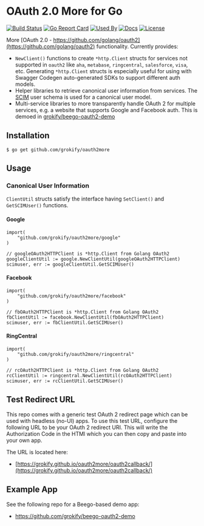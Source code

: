 # OAuth 2.0 More for Go

[![Build Status][build-status-svg]][build-status-url]
[![Go Report Card][goreport-svg]][goreport-url]
[![Used By][used-by-svg]][used-by-url]
[![Docs][docs-godoc-svg]][docs-godoc-url]
[![License][license-svg]][license-url]

More [OAuth 2.0 - https://github.com/golang/oauth2](https://github.com/golang/oauth2) functionality. Currently provides:

* `NewClient()` functions to create `*http.Client` structs for services not supported in `oauth2` like `aha`, `metabase`, `ringcentral`, `salesforce`, `visa`, etc. Generating `*http.Client` structs is especially useful for using with Swagger Codegen auto-generated SDKs to support different auth models.
* Helper libraries to retrieve canonical user information from services. The [SCIM](http://www.simplecloud.info/) user schema is used for a canonical user model.
* Multi-service libraries to more transparently handle OAuth 2 for multiple services, e.g. a website that supports Google and Facebook auth. This is demoed in [grokify/beego-oauth2-demo](https://github.com/grokify/beego-oauth2-demo)

## Installation

```
$ go get github.com/grokify/oauth2more
```

## Usage

### Canonical User Information

`ClientUtil` structs satisfy the interface having `SetClient()` and `GetSCIMUser()` functions.

#### Google

```golang
import(
	"github.com/grokify/oauth2more/google"
)

// googleOAuth2HTTPClient is *http.Client from Golang OAuth2
googleClientUtil := google.NewClientUtil(googleOAuth2HTTPClient)
scimuser, err := googleClientUtil.GetSCIMUser()
```

#### Facebook

```golang
import(
	"github.com/grokify/oauth2more/facebook"
)

// fbOAuth2HTTPClient is *http.Client from Golang OAuth2
fbClientUtil := facebook.NewClientUtil(fbOAuth2HTTPClient)
scimuser, err := fbClientUtil.GetSCIMUser()
```

#### RingCentral

```golang
import(
	"github.com/grokify/oauth2more/ringcentral"
)

// rcOAuth2HTTPClient is *http.Client from Golang OAuth2
rcClientUtil := ringcentral.NewClientUtil(rcOAuth2HTTPClient)
scimuser, err := rcClientUtil.GetSCIMUser()
```

## Test Redirect URL

This repo comes with a generic test OAuth 2 redirect page which can be used with headless (no-UI) apps. To use this test URL, configure the following URL to be your OAuth 2 redirect URI. This will write the Authorization Code in the HTMl which you can then copy and paste into your own app.

The URL is located here:

* [https://grokify.github.io/oauth2more/oauth2callback/](https://grokify.github.io/oauth2more/oauth2callback/)

## Example App

See the following repo for a Beego-based demo app:

* https://github.com/grokify/beego-oauth2-demo

 [used-by-svg]: https://sourcegraph.com/github.com/grokify/oauth2more/-/badge.svg
 [used-by-url]: https://sourcegraph.com/github.com/grokify/oauth2more?badge
 [build-status-svg]: https://github.com/grokify/oauth2more/workflows/go%20build/badge.svg
 [build-status-url]: https://github.com/grokify/oauth2more/actions
 [goreport-svg]: https://goreportcard.com/badge/github.com/grokify/oauth2more
 [goreport-url]: https://goreportcard.com/report/github.com/grokify/oauth2more
 [docs-godoc-svg]: https://pkg.go.dev/badge/github.com/grokify/oauth2more
 [docs-godoc-url]: https://pkg.go.dev/github.com/grokify/oauth2more
 [license-svg]: https://img.shields.io/badge/license-MIT-blue.svg
 [license-url]: https://github.com/grokify/oauth2more/blob/master/LICENSE.md
